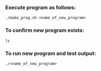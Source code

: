 ### Execute program as follows:
`./make_prog.sh <name_of_new_program>`

### To confirm new program exists:
`ls`

### To run new program and test output:
`./<name_of_new_program>`
